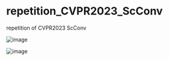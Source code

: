 # repetition_CVPR2023_ScConv
repetition of CVPR2023 ScConv

![image](https://github.com/XxxxYi/repetition_CVPR2023_ScConv/assets/89759384/ad1b9ff1-3d48-4163-ba3d-94d4ee3f0353)

![image](https://github.com/XxxxYi/repetition_CVPR2023_ScConv/assets/89759384/af929e3e-7f1f-4003-9701-7c70e0f0b914)
